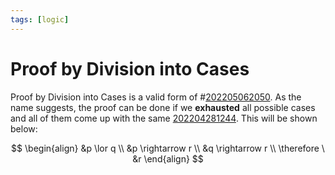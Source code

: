```yaml
---
tags: [logic]
---
```


# Proof by Division into Cases

Proof by Division into Cases is a valid form of #[202205062050](202205062050.md). As the name suggests, the proof can be done if we **exhausted** all possible cases and all of them come up with the same [202204281244](202204281244.md). This will be shown below:

$$
\begin{align}
&p \lor q \\
&p \rightarrow r \\
&q \rightarrow r \\
\therefore \ &r
\end{align}
$$